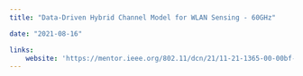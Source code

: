 ```yaml
---
title: "Data-Driven Hybrid Channel Model for WLAN Sensing - 60GHz"

date: "2021-08-16"

links:
    website: 'https://mentor.ieee.org/802.11/dcn/21/11-21-1365-00-00bf-data-driven-hybrid-channel-model-for-wlan-sensing-60ghz.pptx'
---
```


